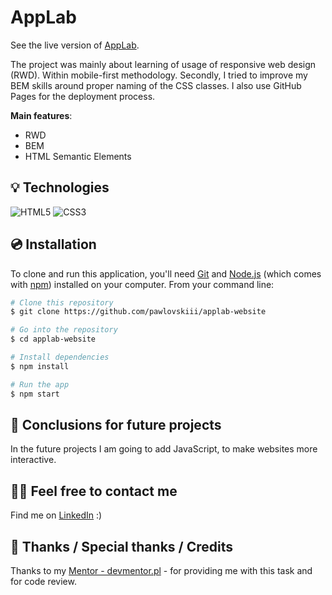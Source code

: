 # AppLab

See the live version of [AppLab](https://pawlovskiii.github.io/applab-website/).

The project was mainly about learning of usage of responsive web design (RWD). Within mobile-first methodology. Secondly, I tried to improve my  BEM skills around proper naming of the CSS classes. I also use GitHub Pages for the deployment process.

**Main features**:

- RWD
- BEM
- HTML Semantic Elements

## 💡 Technologies

![HTML5](https://img.shields.io/badge/html5-%23E34F26.svg?style=for-the-badge&logo=html5&logoColor=white)
![CSS3](https://img.shields.io/badge/css3-%231572B6.svg?style=for-the-badge&logo=css3&logoColor=white)

## 💿 Installation

To clone and run this application, you'll need [Git](https://git-scm.com) and [Node.js](https://nodejs.org/en/download/) (which comes with [npm](http://npmjs.com)) installed on your computer. From your command line:

```bash
# Clone this repository
$ git clone https://github.com/pawlovskiii/applab-website

# Go into the repository
$ cd applab-website

# Install dependencies
$ npm install 

# Run the app
$ npm start
```

## 💭 Conclusions for future projects

In the future projects I am going to add JavaScript, to make websites more interactive.


## 🙋‍♂️ Feel free to contact me

Find me on [LinkedIn](https://www.linkedin.com/in/jakub-paw%C5%82owski-921b74216/) :)



## 👏 Thanks / Special thanks / Credits

Thanks to my [Mentor - devmentor.pl](https://devmentor.pl/) - for providing me with this task and for code review.